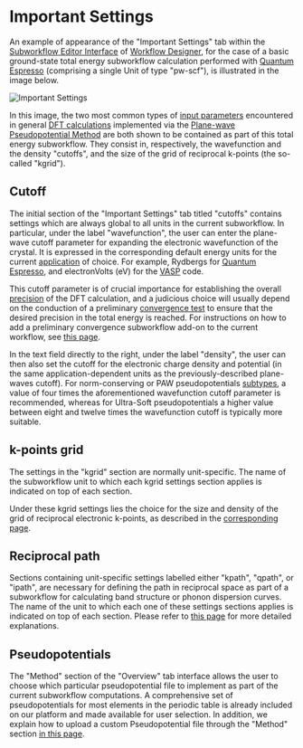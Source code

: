 # Important Settings

An example of appearance of the "Important Settings" tab within the [Subworkflow Editor Interface](../../workflow-designer/subworkflow-editor/overview.md) of [Workflow Designer](../../workflow-designer/overview.md), for the case of a basic ground-state total energy subworkflow calculation performed with [Quantum Espresso](../../software-directory/modeling/quantum-espresso.md) (comprising a single Unit of type "pw-scf"), is illustrated in the image below. 

![Important Settings](../../images/workflow-designer/important-settings-tab.png "Important Settings")

In this image, the two most common types of [input parameters](parameters.md) encountered in general [DFT calculations](../../models-directory/dft/overview.md) implemented via the [Plane-wave Pseudopotential Method](overview.md) are both shown to be contained as part of this total energy subworkflow. They consist in, respectively, the wavefunction and the density "cutoffs", and the size of the grid of reciprocal k-points (the so-called "kgrid").

## Cutoff 

The initial section of the "Important Settings" tab titled "cutoffs" contains settings which are always global to all units in the current subworkflow. In particular, under the label "wavefunction", the user can enter the plane-wave cutoff parameter for expanding the electronic wavefunction of the crystal. It is expressed in the corresponding default energy units for the current [application](../../software/applications.md) of choice. For example, Rydbergs for [Quantum Espresso](../../software-directory/modeling/quantum-espresso.md), and electronVolts (eV) for the [VASP](../../software-directory/modeling/vasp.md) code.

This cutoff parameter is of crucial importance for establishing the overall [precision](../../methods/precision.md) of the DFT calculation, and a judicious choice will usually depend on the conduction of a preliminary [convergence test](../../workflows/addons/convergence-algorithms.md) to ensure that the desired precision in the total energy is reached. For instructions on how to add a preliminary convergence subworkflow add-on to the current workflow, see [this page](../../workflow-designer/subworkflow-editor/actions-menu.md).

In the text field directly to the right, under the label "density", the user can then also set the cutoff for the electronic charge density and potential (in the same application-dependent units as the previously-described plane-waves cutoff). For norm-conserving or PAW pseudopotentials [subtypes](parameters.md#pseudopotential), a value of four times the aforementioned wavefunction cutoff parameter is recommended, whereas for Ultra-Soft pseudopotentials a higher value between eight and twelve times the wavefunction cutoff is typically more suitable.

## k-points grid 

The settings in the "kgrid" section are normally unit-specific. The name of the subworkflow unit to which each kgrid settings section applies is indicated on top of each section.

Under these kgrid settings lies the choice for the size and density of the grid of reciprocal electronic k-points, as described in the [corresponding page](../../models/auxiliary-concepts/reciprocal-space/sampling.md).

## Reciprocal path 

Sections containing unit-specific settings labelled either "kpath", "qpath", or "ipath", are necessary for defining the path in reciprocal space as part of a subworkflow for calculating band structure or phonon dispersion curves. The name of the unit to which each one of these settings sections applies is indicated on top of each section. Please refer to [this page](../../models/auxiliary-concepts/reciprocal-space/paths.md) for more detailed explanations.

## Pseudopotentials

The "Method" section of the "Overview" tab interface allows the user to choose which particular pseudopotential file to implement as part of the current subworkflow computations. A comprehensive set of pseudopotentials for most elements in the periodic table is already included on our platform and made available for user selection. In addition, we explain how to upload a custom Pseudopotential file through the "Method" section [in this page](actions.md).
